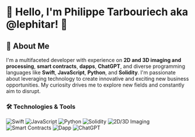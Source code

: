 # 👋 Hello, I'm Philippe Tarbouriech aka @lephitar! 🚀

## 🌟 About Me

I'm a multifaceted developer with experience on **2D and 3D imaging and processing**, **smart contracts**, **dapps**, **ChatGPT**, and diverse programming languages like **Swift**, **JavaScript**, **Python**, and **Solidity**. I'm passionate about leveraging technology to create innovative and exciting new business opportunities. My curiosity drives me to explore new fields and constantly aim to disrupt.

### 🛠️ Technologies & Tools

![Swift](https://img.shields.io/badge/-Swift-FA7343?style=flat&logo=swift&logoColor=white)
![JavaScript](https://img.shields.io/badge/-JavaScript-F7DF1E?style=flat&logo=javascript&logoColor=black)
![Python](https://img.shields.io/badge/-Python-3776AB?style=flat&logo=python&logoColor=white)
![Solidity](https://img.shields.io/badge/-Solidity-363636?style=flat&logo=solidity&logoColor=white)
![2D/3D Imaging](https://img.shields.io/badge/-2D%2F3D%20Imaging-FF9E0F?style=flat&logoColor=white)
![Smart Contracts](https://img.shields.io/badge/-Smart%20Contracts-3C3C3D?style=flat&logoColor=white)
![Dapp](https://img.shields.io/badge/-DApps-5A5A5A?style=flat&logoColor=white)
![ChatGPT](https://img.shields.io/badge/-ChatGPT-0099FF?style=flat&logoColor=white)

<!--
**lephitar/lephitar** is a ✨ _special_ ✨ repository because its `README.md` (this file) appears on your GitHub profile.

Here are some ideas to get you started:

- 🔭 I’m currently working on ...
- 🌱 I’m currently learning ...
- 👯 I’m looking to collaborate on ...
- 🤔 I’m looking for help with ...
- 💬 Ask me about ...
- 📫 How to reach me: ...
- 😄 Pronouns: ...
- ⚡ Fun fact: ...
-->
